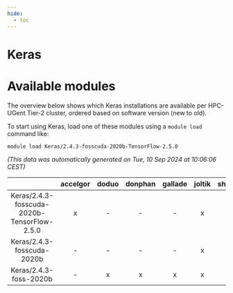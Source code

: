 ```yaml
---
hide:
  - toc
---
```


Keras
=====

# Available modules


The overview below shows which Keras installations are available per HPC-UGent Tier-2 cluster, ordered based on software version (new to old).

To start using Keras, load one of these modules using a `module load` command like:

```shell
module load Keras/2.4.3-fosscuda-2020b-TensorFlow-2.5.0
```

*(This data was automatically generated on Tue, 10 Sep 2024 at 10:06:06 CEST)*  

| |accelgor|doduo|donphan|gallade|joltik|shinx|skitty|
| :---: | :---: | :---: | :---: | :---: | :---: | :---: | :---: |
|Keras/2.4.3-fosscuda-2020b-TensorFlow-2.5.0|x|-|-|-|x|-|-|
|Keras/2.4.3-fosscuda-2020b|-|-|-|-|x|-|-|
|Keras/2.4.3-foss-2020b|-|x|x|x|x|-|x|
